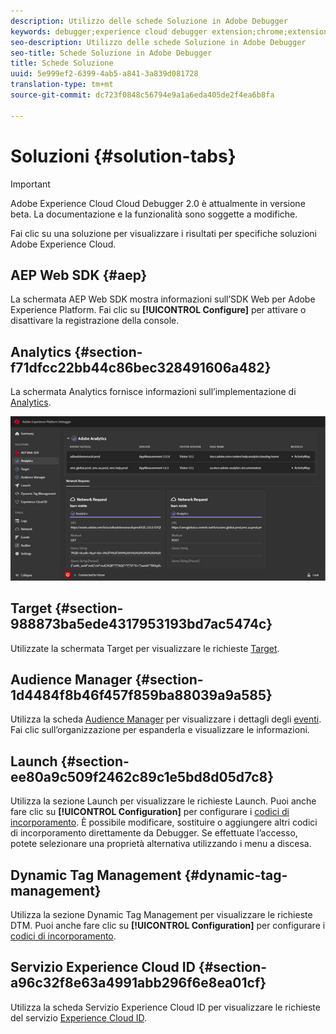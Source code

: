 ```yaml
---
description: Utilizzo delle schede Soluzione in Adobe Debugger
keywords: debugger;experience cloud debugger extension;chrome;extension;summary;clear;requests;solutions;solution;information;analytics;target;audience manager;media optimizer;amo;id service
seo-description: Utilizzo delle schede Soluzione in Adobe Debugger
seo-title: Schede Soluzione in Adobe Debugger
title: Schede Soluzione
uuid: 5e999ef2-6399-4ab5-a841-3a839d081728
translation-type: tm+mt
source-git-commit: dc723f0848c56794e9a1a6eda405de2f4ea6b8fa

---
```



# Soluzioni {#solution-tabs}

> [!IMPORTANT]
>
> Adobe Experience Cloud Cloud Debugger 2.0 è attualmente in versione beta. La documentazione e la funzionalità sono soggette a modifiche.

Fai clic su una soluzione per visualizzare i risultati per specifiche soluzioni Adobe Experience Cloud.

## AEP Web SDK {#aep}

La schermata AEP Web SDK mostra informazioni sull’SDK Web per Adobe Experience Platform. Fai clic su **[!UICONTROL Configure]** per attivare o disattivare la registrazione della console.

## Analytics {#section-f71dfcc22bb44c86bec328491606a482}

La schermata Analytics fornisce informazioni sull’implementazione di [Analytics](https://docs.adobe.com/content/help/en/analytics/landing/home.html).

![](assets/analytics.jpg)

## Target {#section-988873ba5ede4317953193bd7ac5474c}

Utilizzate la schermata Target per visualizzare le richieste [Target](https://docs.adobe.com/content/help/en/target/using/target-home.html)<!-- or [Mbox Trace](https://docs.adobe.com/content/help/en/target/using/activities/troubleshoot-activities/content-trouble.html) response details-->.

## Audience Manager {#section-1d4484f8b46f457f859ba88039a9a585}

Utilizza la scheda [Audience Manager](https://docs.adobe.com/content/help/en/audience-manager/user-guide/aam-home.html) per visualizzare i dettagli degli [eventi](https://docs.adobe.com/content/help/en/audience-manager/user-guide/api-and-sdk-code/dcs/dcs-event-calls/dcs-event-calls.html). Fai clic sull’organizzazione per espanderla e visualizzare le informazioni.

## Launch {#section-ee80a9c509f2462c89c1e5bd8d05d7c8}

Utilizza la sezione Launch per visualizzare le richieste Launch. Puoi anche fare clic su **[!UICONTROL Configuration]** per configurare i [codici di incorporamento](https://docs.adobe.com/content/help/en/launch/using/reference/upgrade/link-dtm-embed-code.html). È possibile modificare, sostituire o aggiungere altri codici di incorporamento direttamente da Debugger. Se effettuate l’accesso, potete selezionare una proprietà alternativa utilizzando i menu a discesa.

## Dynamic Tag Management {#dynamic-tag-management}

Utilizza la sezione Dynamic Tag Management per visualizzare le richieste DTM. Puoi anche fare clic su **[!UICONTROL Configuration]** per configurare i [codici di incorporamento](https://docs.adobe.com/content/help/en/dtm/using/client-side/code.html).

## Servizio Experience Cloud ID {#section-a96c32f8e63a4991abb296f6e8ea01cf}

Utilizza la scheda Servizio Experience Cloud ID per visualizzare le richieste del servizio [Experience Cloud ID](https://docs.adobe.com/content/help/en/id-service/using/home.html).